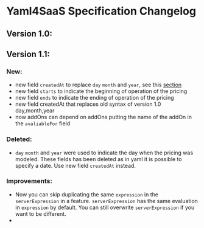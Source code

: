 # Yaml4SaaS Specification Changelog

## Version 1.0:


## Version 1.1:

### New:
- new field `createdAt` to replace `day` `month` and `year`, see this [section](#deleted)
- new field `starts` to indicate the beginning of operation of the pricing
- new field `ends` to indicate the ending of operation of the pricing
- new field createdAt that replaces old syntax of version 1.0 day,month,year
- now addOns can depend on addOns putting the name of the addOn in the `avaliableFor` field 


### Deleted:

- `day` `month` and `year` were used to indicate the day when the pricing was modeled.
These fields has been deleted as in yaml it is possible to specify a date.
Use new field `createdAt` instead.

### Improvements:

- Now you can skip duplicating the same `expression` in the `serverExpression` in a feature.
`serverExpression` has the same evaluation in `expression` by default. You can still
overwrite `serverExpression` if you want to be different.
- 
